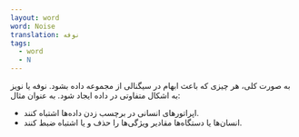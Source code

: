 ```yaml
---
layout: word
word: Noise
translation: نوفه
tags:
  - word
  - N
---
```

به صورت کلی، هر چیزی که باعث ابهام در سیگنالی از مجموعه داده بشود. نوفه یا نویز به اشکال متفاوتی در داده ایجاد شود. به عنوان مثال:

* اپراتورهای انسانی در برچسب زدن داده‌ها اشتباه کنند.
* انسان‌ها یا دستگاه‌ها مقادیر ویژگی‌ها را حذف و یا اشتباه ضبط کنند.